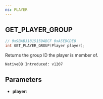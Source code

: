 ```yaml
---
ns: PLAYER
---
```

## GET_PLAYER_GROUP

```c
// 0x9BAB31815159ABCF 0xA5EDCDE8
int GET_PLAYER_GROUP(Player player);
```

Returns the group ID the player is member of.

```
NativeDB Introduced: v1207
```

## Parameters
* **player**:
